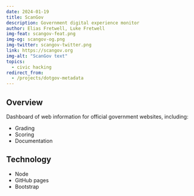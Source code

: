 ```yaml
---
date: 2024-01-19
title: ScanGov
description: Government digital experience monitor
author: Elias Fretwell, Luke Fretwell
img-feat: scangov-feat.png
img-og: scangov-og.png
img-twitter: scangov-twitter.png
link: https://scangov.org
img-alt: "ScanGov text"
topics:
  - civic hacking
redirect_from:
  - /projects/dotgov-metadata
---
```


## Overview

Dashboard of web information for official government websites, including:

* Grading
* Scoring
* Documentation

## Technology

* Node
* GitHub pages
* Bootstrap
